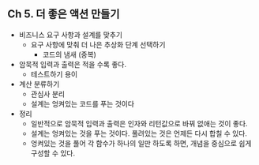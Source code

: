 ## Ch 5. 더 좋은 액션 만들기

- 비즈니스 요구 사항과 설계를 맞추기
  - 요구 사항에 맞춰 더 나은 추상화 단계 선택하기
    - 코드의 냄새 (중복)
- 암묵적 입력과 출력은 적을 수록 좋다.
  - 테스트하기 용이
- 계산 분류하기
  - 관심사 분리
  - 설계는 엉켜있는 코드를 푸는 것이다
- 정리
  - 일반적으로 암묵적 입력과 출력은 인자와 리턴값으로 바꿔 없애는 것이 좋다.
  - 설계는 엉켜있는 것을 푸는 것이다. 풀려있는 것은 언제든 다시 합칠 수 있다.
  - 엉켜있는 것을 풀어 각 함수가 하나의 일만 하도록 하면, 개념을 중심으로 쉽게 구성할 수 있다.
